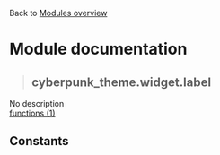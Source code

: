 Back to [Modules overview](https://github.com/pyrustic/cyberpunk-theme/blob/master/docs/modules/README.md)
  
# Module documentation
>## cyberpunk\_theme.widget.label
No description
<br>
[functions (1)](https://github.com/pyrustic/cyberpunk-theme/blob/master/docs/modules/content/cyberpunk_theme.widget.label/functions.md)


## Constants
```python

```

